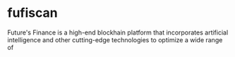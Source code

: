 # fufiscan
Future's Finance is a high-end blockhain platform that incorporates artificial intelligence and other cutting-edge technologies to optimize a wide range of 
